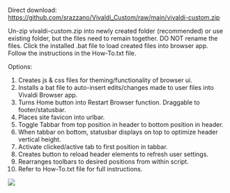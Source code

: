 Direct download: https://github.com/srazzano/Vivaldi_Custom/raw/main/vivaldi-custom.zip

Un-zip vivaldi-custom.zip into newly created folder (recommended) or use existing folder, but the files need to remain together. DO NOT rename the files. Click the installed .bat file to load created files into browser app. Follow the instructions in the How-To.txt file.

Options:
1. Creates js & css files for theming/functionality of browser ui.
2. Installs a bat file to auto-insert edits/changes made to user files into Vivaldi Browser app.
3. Turns Home button into Restart Browser function. Draggable to footer/statusbar.
4. Places site favicon into urlbar.
5. Toggle Tabbar from top position in header to bottom position in header.
6. When tabbar on bottom, statusbar displays on top to optimize header vertical height.
7. Activate clicked/active tab to first position in tabbar.
8. Creates button to reload header elements to refresh user settings.
9. Rearranges toolbars to desired positions from within script.
10. Refer to How-To.txt file for full instructions.

<img src="https://github.com/srazzano/Images/blob/master/optionsMenu.png"/>
